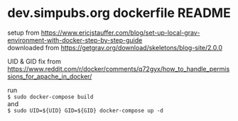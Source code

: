 # dev.simpubs.org dockerfile README

setup from https://www.ericjstauffer.com/blog/set-up-local-grav-environment-with-docker-step-by-step-guide  
downloaded from https://getgrav.org/download/skeletons/blog-site/2.0.0 

UID & GID fix from https://www.reddit.com/r/docker/comments/q72gyx/how_to_handle_permissions_for_apache_in_docker/

run  
`$ sudo docker-compose build`  
and  
`$ sudo UID=${UID} GID=${GID} docker-compose up -d`